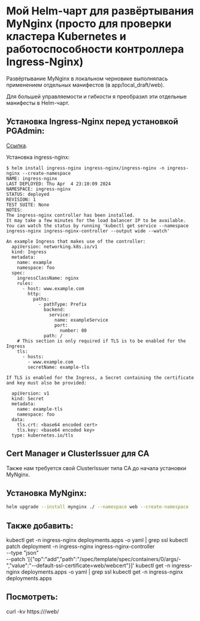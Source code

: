 # Мой Helm-чарт для развёртывания MyNginx (просто для проверки кластера Kubernetes и работоспособности контроллера Ingress-Nginx)

Развёртывание MyNginx в локальном черновике выполнялась применением отдельных манифестов (в app/local_draft/web). 

Для большей управляемости и гибкости я преобразил эти отдельные манифесты в Helm-чарт. 

## Установка Ingress-Nginx перед установкой PGAdmin:

[Ссылка](https://yandex.cloud/ru/docs/managed-kubernetes/tutorials/ingress-cert-manager?from=int-console-help-center-or-nav). 

Установка ingress-nginx: 

```text
$ helm install ingress-nginx ingress-nginx/ingress-nginx -n ingress-nginx --create-namespace
NAME: ingress-nginx
LAST DEPLOYED: Thu Apr  4 23:10:09 2024
NAMESPACE: ingress-nginx
STATUS: deployed
REVISION: 1
TEST SUITE: None
NOTES:
The ingress-nginx controller has been installed.
It may take a few minutes for the load balancer IP to be available.
You can watch the status by running 'kubectl get service --namespace ingress-nginx ingress-nginx-controller --output wide --watch'

An example Ingress that makes use of the controller:
  apiVersion: networking.k8s.io/v1
  kind: Ingress
  metadata:
    name: example
    namespace: foo
  spec:
    ingressClassName: nginx
    rules:
      - host: www.example.com
        http:
          paths:
            - pathType: Prefix
              backend:
                service:
                  name: exampleService
                  port:
                    number: 80
              path: /
    # This section is only required if TLS is to be enabled for the Ingress
    tls:
      - hosts:
        - www.example.com
        secretName: example-tls

If TLS is enabled for the Ingress, a Secret containing the certificate and key must also be provided:

  apiVersion: v1
  kind: Secret
  metadata:
    name: example-tls
    namespace: foo
  data:
    tls.crt: <base64 encoded cert>
    tls.key: <base64 encoded key>
  type: kubernetes.io/tls
```

## Cert Manager и ClusterIssuer для CA

Также нам требуется свой ClusterIssuer типа CA до начала установки MyNginx. 

## Установка MyNginx:

```bash
helm upgrade --install mynginx ./ --namespace web --create-namespace
```

## Также добавить:

kubectl get -n ingress-nginx deployments.apps -o yaml | grep ssl
kubectl patch deployment -n ingress-nginx ingress-nginx-controller \
  --type "json" \
  --patch '[{"op":"add","path":"/spec/template/spec/containers/0/args/-","value":"--default-ssl-certificate=web/webcert"}]'
kubectl get -n ingress-nginx deployments.apps -o yaml | grep ssl
kubectl get -n ingress-nginx deployments.apps

## Посмотреть:

curl -kv https://<LoadBalancerIP>/web/

